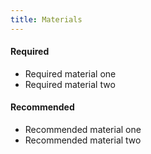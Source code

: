 ```yaml
---
title: Materials
---
```


<section class="required" markdown="1">
<h4>Required</h4>

- Required material one
- Required material two
</section>

<section class="recommended" markdown="1">
<h4>Recommended</h4>

- Recommended material one
- Recommended material two
</section>
